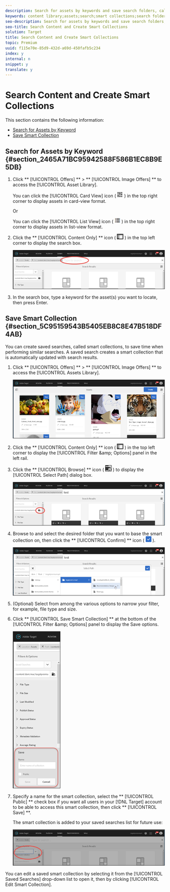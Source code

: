 ```yaml
---
description: Search for assets by keywords and save search folders, called smart collections, that are automatically updated with search results.
keywords: content library;assets;search;smart collections;search folder;filter
seo-description: Search for assets by keywords and save search folders, called smart collections, that are automatically updated with search results.
seo-title: Search Content and Create Smart Collections
solution: Target
title: Search Content and Create Smart Collections
topic: Premium
uuid: f115e70e-85d9-432d-a69d-450fafb5c234
index: y
internal: n
snippet: y
translate: y
---
```


# Search Content and Create Smart Collections

This section contains the following information: 


* [ Search for Assets by Keyword ](c_filter-and-search-content.md#section_2465A71BC95942588F586B1EC8B9E5DB)
* [ Save Smart Collection ](c_filter-and-search-content.md#section_5C95159543B5405EB8C8E47B518DF4AB)


## Search for Assets by Keyword {#section_2465A71BC95942588F586B1EC8B9E5DB}


1. Click ** [!UICONTROL  Offers] ** > ** [!UICONTROL  Image Offers] ** to access the [!UICONTROL  Asset Library]. 

   You can click the [!UICONTROL  Card View] icon (  ![](../assets/icon_card_view.png) ) in the top right corner to display assets in card-view format. 

   Or 

   You can click the [!UICONTROL  List View] icon (  ![](../assets/icon_list_view.png) ) in the top right corner to display assets in list-view format. 

1. Click the ** [!UICONTROL  Content Only] ** icon (  ![](../assets/icon_filter.png) ) in the top left corner to display the search box. 

   ![](../assets/search_assets.png) 

1. In the search box, type a keyword for the asset(s) you want to locate, then press Enter. 



## Save Smart Collection {#section_5C95159543B5405EB8C8E47B518DF4AB}

You can create saved searches, called smart collections, to save time when performing similar searches. A saved search creates a smart collection that is automatically updated with search results. 


1. Click ** [!UICONTROL  Offers] ** > ** [!UICONTROL  Image Offers] ** to access the [!UICONTROL  Assets Library]. 

   ![](../assets/content.png) 

1. Click the ** [!UICONTROL  Content Only] ** icon (  ![](../assets/icon_filter.png) ) in the top left corner to display the [!UICONTROL  Filter &amp;amp; Options] panel in the left rail. 

1. Click the ** [!UICONTROL  Browse] ** icon (  ![](../assets/icon_browse.png) ) to display the [!UICONTROL  Select Path] dialog box. 

   ![](../assets/browse_folders.png) 

1. Browse to and select the desired folder that you want to base the smart collection on, then click the ** [!UICONTROL  Confirm] ** icon (  ![](../assets/icon_confirm.png) ). 

   ![](../assets/browse_folders2.png) 

1. (Optional) Select from among the various options to narrow your filter, for example, file type and size. 

1. Click ** [!UICONTROL  Save Smart Collection] ** at the bottom of the [!UICONTROL  Filter &amp;amp; Options] panel to display the Save options. 

   ![](../assets/save_smart_collection_options.png) 

1. Specify a name for the smart collection, select the ** [!UICONTROL  Public] ** check box if you want all users in your [!DNL  Target] account to be able to access this smart collection, then click ** [!UICONTROL  Save] **. 

   The smart collection is added to your saved searches list for future use: 

   ![](../assets/saved_smart_collection.png) 



You can edit a saved smart collection by selecting it from the [!UICONTROL  Saved Searches] drop-down list to open it, then by clicking [!UICONTROL  Edit Smart Collection]. 
